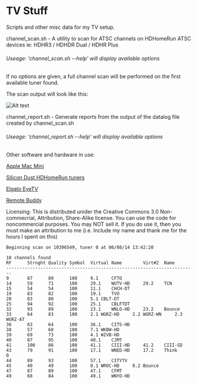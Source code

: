 TV Stuff
========
Scripts and other misc data for my TV setup.

channel_scan.sh - A utility to scan for ATSC channels on HDHomeRun ATSC devices ie: HDHR3 / HDHDR Dual / HDHR Plus

###### Useage: 'channel_scan.sh --help' will display available options

If no options are given, a full channel scan will be performed on the first available tuner found.

The scan output will look like this:

![Alt text](/../screenshots/screenshots/scan-ouput.png?raw=true)

channel_report.sh - Generate reports from the output of the datalog file created by channel_scan.sh

###### Useage: 'channel_report.sh --help' will display available options

Other software and hardware in use:

[Apple Mac Mini](http://www.apple.com/ca/mac-mini/)

[Silicon Dust HDHomeRun tuners](http://www.silicondust.com/products_new/)

[Elgato EyeTV](http://www.elgato.com/eyetv/eyetv-3)

[Remote Buddy](http://www.iospirit.com/products/remotebuddy/)


Licensing: This is distributed unider the Creative Commons 3.0 Non-commecrial, Attribution, Share-Alike license. You can use the code for noncommercial purposes. You may NOT sell it. If you do use it, then you must make an attribution to me (i.e. Include my name and thank me for the hours I spent on this)


```
Beginning scan on 10396549, tuner 0 at 06/08/14 13:42:20

18 channels found
RF		Strnght	Quality	Symbol	Virtual	Name		Virt#2	Name
------------------------------------------------------------------------
9		87		89		100		9.1		CFTO
14		59		71		100		29.1	WUTV-HD		29.2	TCN
15		54		54		100		11.1	CHCH-DT											
19		83		82		100		19.1	TVO											
20		83		80		100		5.1	CBLT-DT											
25		94		92		100		25.1	CBLFTDT											
32		93		89		100		23.1	WNLO-HD		23.2	Bounce								
33		64		83		100		2.1	WGRZ-HD		2.2	WGRZ-WN		2.3	WGRZ-AT					
36		63		64		100		36.1	CITS-HD											
38		57		68		100		7.1	WKBW-HD											
39		69		73		100		4.1	WIVB-HD											
40		87		95		100		40.1	CJMT											
41		100		86		100		41.1	CIII-HD		41.2	CIII-SD								
43		79		91		100		17.1	WNED-HD		17.2	Think		0						
44		89		93		100		57.1	CITYTV											
45		40		49		100		8.1	WROC-HD		8.2	Bounce								
47		87		89		100		47.1	CFMT											
49		68		84		100		49.1	WNYO-HD											
```
